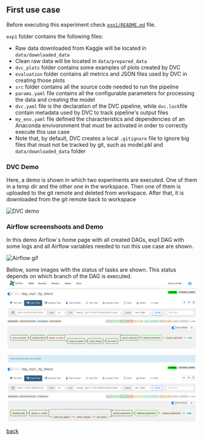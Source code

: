 ## First use case

Before executing this experiment check [`exp1/README.md`](https://github.com/meridiaz/MLOps-Evaluation/blob/main/exp1/README.md) file.

`exp1` folder contains the following files:
- Raw data downloaded from Kaggle will be located in `data/downloaded_data`
- Clean raw data will be located in `data/prepared_data`
- `dvc_plots` folder contains some examples of plots created by DVC 
- `evaluation` folder contains all metrics and JSON files used by DVC in creating those plots
- `src` folder contains all the source code needed to run the pipeline
- `params.yaml` file contains all the configurable parameters for processing the data and creating the model
- `dvc.yaml` file is the declaration of the DVC pipeline, while `dvc.lock`file contain metadata used by DVC to track pipeline's output files
- `my_env.yaml` file defined the characteristics and dependencies of an Anaconda envivoronment that must be activated in order to correctly execute this use case
- Note that, by default, DVC creates a local `.gitignore` file to ignore big files that must not be tracked by git, such as model.pkl and `data/downloaded_data` folder

### DVC Demo

Here, a demo is shown in which two experiments are executed. One of them in a temp dir and the other one in the workspace. Then one of them is uploaded to the git remote and deleted from workspace. After that, it is downloaded from the git remote back to workspace

![DVC demo](assets/images/dvc.gif "DVC demo")

### Airflow screenshoots and Demo

In this demo Airflow`s home page with all created DAGs, exp1 DAG with some logs and all Airflow variables needed to run this use case are shown.

![](assets/images/airflow_exp1.gif "Airflow gif")

Bellow, some images with the status of tasks are shown. This status depends on which branch of the DAG is executed.
![](assets/images/captura_dag_rama1.png "Airflow screenshot")

![](assets/images/captura_dag_rama2.png "Airflow screenshot")

[back](./)
